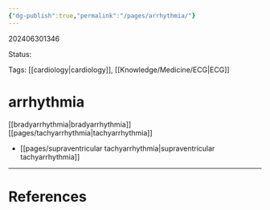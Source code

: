 ```yaml
---
{"dg-publish":true,"permalink":"/pages/arrhythmia/"}
---
```



202406301346

Status: 

Tags: [[cardiology\|cardiology]], [[Knowledge/Medicine/ECG\|ECG]]

# arrhythmia
[[bradyarrhythmia\|bradyarrhythmia]]
[[pages/tachyarrhythmia\|tachyarrhythmia]]
- [[pages/supraventricular tachyarrhythmia\|supraventricular tachyarrhythmia]]





___
# References
